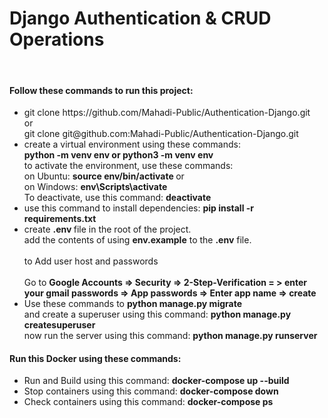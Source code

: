 <h1>Django Authentication & CRUD Operations</h1> <br/>

<h4> Follow these commands to run this project: </h4>
<ul>
  <li>git clone https://github.com/Mahadi-Public/Authentication-Django.git  <br/>  or  <br/> git clone git@github.com:Mahadi-Public/Authentication-Django.git </li>
  <li>create a virtual environment using these commands: <br/> <b> python -m venv env  or  python3 -m venv env </b> <br/> to activate the environment, use these commands: <br/> on Ubuntu: <b> source  env/bin/activate </b> or <br/>   on Windows:  <b> env\Scripts\activate </b>  <br/> To deactivate, use this command: <b> deactivate </b> </li>
  <li>use this command to install dependencies: <b> pip install -r requirements.txt </b> </li>
  <li>create <b> .env </b> file in the root of the project. <br/> add the contents of using <b>env.example</b> to the <b>.env</b> file. <br/> <br/> to Add user host and passwords <br/> <br/>  Go to  <b> Google Accounts => Security => 2-Step-Verification = > enter your gmail passwords => App passwords => Enter app name => create   </b> </li>
  <li> Use these commands to <b>  python manage.py migrate </b>  <br/> and create a superuser using this command: <b> python manage.py createsuperuser </b> <br/> now run the server using this command: <b> python manage.py runserver </b> </li>
</ul>

<h4> Run this Docker using these commands: </h4>
<ul>
  <li> Run and Build using this command:  <b> docker-compose up --build </b> </li>
  <li> Stop containers using this command: <b> docker-compose down </b> </li>
  <li> Check containers using this command: <b> docker-compose ps </b></li>
</ul>
